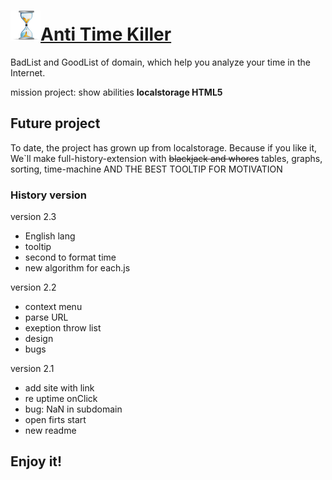 # ![logo](https://github.com/zhilyaev/AntiTimeKiller/blob/master/images/48-icon.png?raw=true)[Anti Time Killer](https://chrome.google.com/webstore/detail/%D0%B0%D0%BD%D1%82%D0%B8-%D1%83%D0%B1%D0%B8%D0%B9%D1%86%D0%B0-%D0%B2%D1%80%D0%B5%D0%BC%D0%B5%D0%BD%D0%B8/jhaflmakkilhdgjheopncogdhhhilcob)
BadList and GoodList of domain, which help you analyze your time in the Internet.

mission project: show abilities **localstorage HTML5**

## Future project
To date, the project has grown up from localstorage. 
Because if you like it, We`ll make full-history-extension with ~~blackjack and whores~~ tables, graphs, sorting, time-machine AND THE BEST TOOLTIP FOR MOTIVATION
### History version

version 2.3
+ English lang
+ tooltip
+ second to format time
+ new algorithm for each.js

version 2.2
+ context menu
+ parse URL
+ exeption throw list
+ design
+ bugs

version 2.1
+ add site with link
+ re uptime onClick
+ bug: NaN in subdomain
+ open firts start
+ new readme

## Enjoy it!